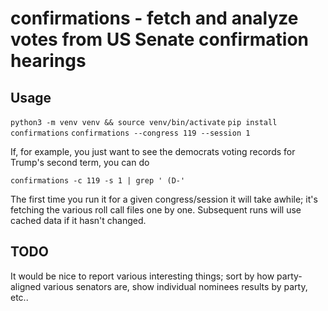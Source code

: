 # confirmations - fetch and analyze votes from US Senate confirmation hearings

## Usage

`python3 -m venv venv && source venv/bin/activate`
`pip install confirmations`
`confirmations --congress 119 --session 1`

If, for example, you just want to see the democrats voting records for Trump's
second term, you can do

`confirmations -c 119 -s 1 | grep ' (D-'`

The first time you run it for a given congress/session it will take awhile;
it's fetching the various roll call files one by one. Subsequent runs will
use cached data if it hasn't changed.

## TODO

It would be nice to report various interesting things; sort by how party-aligned
various senators are, show individual nominees results by party, etc..
